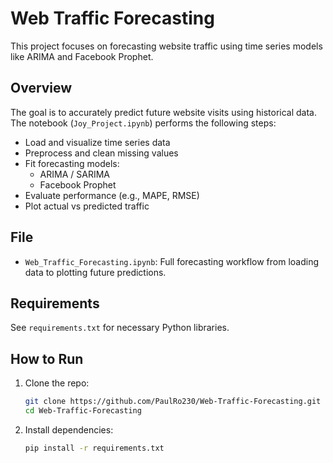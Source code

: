 # Web Traffic Forecasting

This project focuses on forecasting website traffic using time series models like ARIMA and Facebook Prophet.

## Overview

The goal is to accurately predict future website visits using historical data. The notebook (`Joy_Project.ipynb`) performs the following steps:

- Load and visualize time series data
- Preprocess and clean missing values
- Fit forecasting models:
  - ARIMA / SARIMA
  - Facebook Prophet
- Evaluate performance (e.g., MAPE, RMSE)
- Plot actual vs predicted traffic

## File

- `Web_Traffic_Forecasting.ipynb`: Full forecasting workflow from loading data to plotting future predictions.

## Requirements

See `requirements.txt` for necessary Python libraries.

## How to Run

1. Clone the repo:
   ```bash
   git clone https://github.com/PaulRo230/Web-Traffic-Forecasting.git
   cd Web-Traffic-Forecasting
2. Install dependencies:
   ```bash
   pip install -r requirements.txt


  
  
